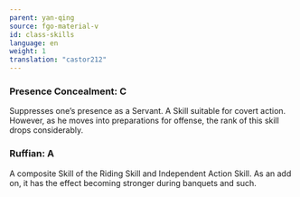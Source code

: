 ```yaml
---
parent: yan-qing
source: fgo-material-v
id: class-skills
language: en
weight: 1
translation: "castor212"
---
```


### Presence Concealment: C

Suppresses one’s presence as a Servant. A Skill suitable for covert action.
However, as he moves into preparations for offense, the rank of this skill drops considerably.

### Ruffian: A

A composite Skill of the Riding Skill and Independent Action Skill. As an add on, it has the effect becoming stronger during banquets and such.
